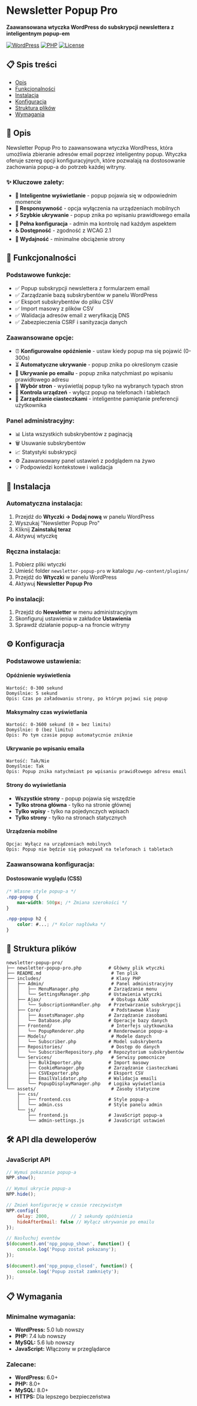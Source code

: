 # Newsletter Popup Pro

**Zaawansowana wtyczka WordPress do subskrypcji newslettera z inteligentnym popup-em**

[![WordPress](https://img.shields.io/badge/WordPress-5.0%2B-blue.svg)](https://wordpress.org/)
[![PHP](https://img.shields.io/badge/PHP-7.4%2B-purple.svg)](https://php.net/)
[![License](https://img.shields.io/badge/License-GPL%20v2-green.svg)](https://www.gnu.org/licenses/gpl-2.0.html)

## 📋 Spis treści

- [Opis](#-opis)
- [Funkcjonalności](#-funkcjonalności)
- [Instalacja](#-instalacja)
- [Konfiguracja](#-konfiguracja)
- [Struktura plików](#-struktura-plików)
- [Wymagania](#-wymagania)

## 📝 Opis

Newsletter Popup Pro to zaawansowana wtyczka WordPress, która umożliwia zbieranie adresów email poprzez inteligentny popup. Wtyczka oferuje szereg opcji konfiguracyjnych, które pozwalają na dostosowanie zachowania popup-a do potrzeb każdej witryny.

### ✨ Kluczowe zalety:

- **🎯 Inteligentne wyświetlanie** - popup pojawia się w odpowiednim momencie
- **📱 Responsywność** - opcja wyłączenia na urządzeniach mobilnych
- **⚡ Szybkie ukrywanie** - popup znika po wpisaniu prawidłowego emaila
- **🔧 Pełna konfiguracja** - admin ma kontrolę nad każdym aspektem
- **♿ Dostępność** - zgodność z WCAG 2.1
- **🚀 Wydajność** - minimalne obciążenie strony

## 🎯 Funkcjonalności

### Podstawowe funkcje:
- ✅ Popup subskrypcji newslettera z formularzem email
- ✅ Zarządzanie bazą subskrybentów w panelu WordPress
- ✅ Eksport subskrybentów do pliku CSV
- ✅ Import masowy z plików CSV
- ✅ Walidacja adresów email z weryfikacją DNS
- ✅ Zabezpieczenia CSRF i sanityzacja danych

### Zaawansowane opcje:
- ⏰ **Konfigurowalne opóźnienie** - ustaw kiedy popup ma się pojawić (0-300s)
- ⏳ **Automatyczne ukrywanie** - popup znika po określonym czasie
- 💌 **Ukrywanie po emailu** - popup znika natychmiast po wpisaniu prawidłowego adresu
- 📍 **Wybór stron** - wyświetlaj popup tylko na wybranych typach stron
- 📱 **Kontrola urządzeń** - wyłącz popup na telefonach i tabletach
- 🍪 **Zarządzanie ciasteczkami** - inteligentne pamiętanie preferencji użytkownika

### Panel administracyjny:
- 📊 Lista wszystkich subskrybentów z paginacją
- 🗑️ Usuwanie subskrybentów
- 📈 Statystyki subskrypcji
- ⚙️ Zaawansowany panel ustawień z podglądem na żywo
- 💡 Podpowiedzi kontekstowe i walidacja

## 🚀 Instalacja

### Automatyczna instalacja:
1. Przejdź do **Wtyczki → Dodaj nową** w panelu WordPress
2. Wyszukaj "Newsletter Popup Pro"
3. Kliknij **Zainstaluj teraz**
4. Aktywuj wtyczkę

### Ręczna instalacja:
1. Pobierz pliki wtyczki
2. Umieść folder `newsletter-popup-pro` w katalogu `/wp-content/plugins/`
3. Przejdź do **Wtyczki** w panelu WordPress
4. Aktywuj **Newsletter Popup Pro**

### Po instalacji:
1. Przejdź do **Newsletter** w menu administracyjnym
2. Skonfiguruj ustawienia w zakładce **Ustawienia**
3. Sprawdź działanie popup-a na froncie witryny

## ⚙️ Konfiguracja

### Podstawowe ustawienia:

#### Opóźnienie wyświetlenia
```
Wartość: 0-300 sekund
Domyślnie: 5 sekund
Opis: Czas po załadowaniu strony, po którym pojawi się popup
```

#### Maksymalny czas wyświetlania
```
Wartość: 0-3600 sekund (0 = bez limitu)
Domyślnie: 0 (bez limitu)
Opis: Po tym czasie popup automatycznie zniknie
```

#### Ukrywanie po wpisaniu emaila
```
Wartość: Tak/Nie
Domyślnie: Tak
Opis: Popup znika natychmiast po wpisaniu prawidłowego adresu email
```

#### Strony do wyświetlania
- **Wszystkie strony** - popup pojawia się wszędzie
- **Tylko strona główna** - tylko na stronie głównej
- **Tylko wpisy** - tylko na pojedynczych wpisach
- **Tylko strony** - tylko na stronach statycznych

#### Urządzenia mobilne
```
Opcja: Wyłącz na urządzeniach mobilnych
Opis: Popup nie będzie się pokazywał na telefonach i tabletach
```

### Zaawansowana konfiguracja:

#### Dostosowanie wyglądu (CSS)
```css
/* Własne style popup-a */
.npp-popup {
    max-width: 500px; /* Zmiana szerokości */
}

.npp-popup h2 {
    color: #...; /* Kolor nagłówka */
}
```

## 📁 Struktura plików

```
newsletter-popup-pro/
├── newsletter-popup-pro.php          # Główny plik wtyczki
├── README.md                          # Ten plik
├── includes/                          # Klasy PHP
│   ├── Admin/                         # Panel administracyjny
│   │   ├── MenuManager.php           # Zarządzanie menu
│   │   └── SettingsManager.php       # Ustawienia wtyczki
│   ├── Ajax/                          # Obsługa AJAX
│   │   └── SubscriptionHandler.php   # Przetwarzanie subskrypcji
│   ├── Core/                          # Podstawowe klasy
│   │   ├── AssetsManager.php         # Zarządzanie zasobami
│   │   └── Database.php              # Operacje bazy danych
│   ├── Frontend/                      # Interfejs użytkownika
│   │   └── PopupRenderer.php         # Renderowanie popup-a
│   ├── Models/                        # Modele danych
│   │   └── Subscriber.php            # Model subskrybenta
│   ├── Repositories/                  # Dostęp do danych
│   │   └── SubscriberRepository.php  # Repozytorium subskrybentów
│   └── Services/                      # Serwisy pomocnicze
│       ├── BulkImporter.php          # Import masowy
│       ├── CookieManager.php         # Zarządzanie ciasteczkami
│       ├── CSVExporter.php           # Eksport CSV
│       ├── EmailValidator.php        # Walidacja emaili
│       └── PopupDisplayManager.php   # Logika wyświetlania
└── assets/                            # Zasoby statyczne
    ├── css/
    │   ├── frontend.css              # Style popup-a
    │   └── admin.css                 # Style panelu admin
    └── js/
        ├── frontend.js               # JavaScript popup-a
        └── admin-settings.js         # JavaScript ustawień
```

## 🛠️ API dla deweloperów

### JavaScript API

```javascript
// Wymuś pokazanie popup-a
NPP.show();

// Wymuś ukrycie popup-a
NPP.hide();

// Zmień konfigurację w czasie rzeczywistym
NPP.config({
    delay: 2000,        // 2 sekundy opóźnienia
    hideAfterEmail: false // Wyłącz ukrywanie po emailu
});

// Nasłuchuj eventów
$(document).on('npp_popup_shown', function() {
    console.log('Popup został pokazany');
});

$(document).on('npp_popup_closed', function() {
    console.log('Popup został zamknięty');
});
```

## 📋 Wymagania

### Minimalne wymagania:
- **WordPress:** 5.0 lub nowszy
- **PHP:** 7.4 lub nowszy
- **MySQL:** 5.6 lub nowszy
- **JavaScript:** Włączony w przeglądarce

### Zalecane:
- **WordPress:** 6.0+
- **PHP:** 8.0+
- **MySQL:** 8.0+
- **HTTPS:** Dla lepszego bezpieczeństwa
